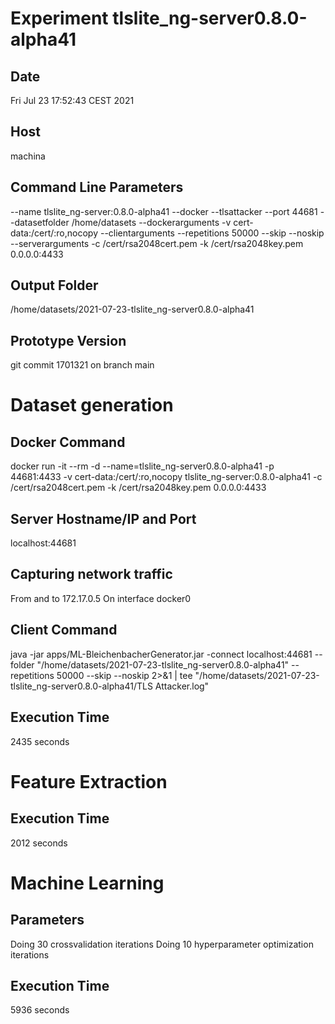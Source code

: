 # Experiment tlslite_ng-server0.8.0-alpha41
## Date
Fri Jul 23 17:52:43 CEST 2021
## Host
machina
## Command Line Parameters
--name tlslite_ng-server:0.8.0-alpha41 --docker --tlsattacker --port 44681 --datasetfolder /home/datasets --dockerarguments -v cert-data:/cert/:ro,nocopy --clientarguments --repetitions 50000 --skip --noskip --serverarguments -c /cert/rsa2048cert.pem -k /cert/rsa2048key.pem 0.0.0.0:4433
## Output Folder
/home/datasets/2021-07-23-tlslite_ng-server0.8.0-alpha41
## Prototype Version
git commit 1701321
on branch main

# Dataset generation
## Docker Command
docker run -it --rm -d --name=tlslite_ng-server0.8.0-alpha41 -p 44681:4433 -v cert-data:/cert/:ro,nocopy tlslite_ng-server:0.8.0-alpha41 -c /cert/rsa2048cert.pem -k /cert/rsa2048key.pem 0.0.0.0:4433
## Server Hostname/IP and Port
localhost:44681
## Capturing network traffic
From and to 172.17.0.5
On interface docker0
## Client Command
java -jar apps/ML-BleichenbacherGenerator.jar -connect localhost:44681 --folder "/home/datasets/2021-07-23-tlslite_ng-server0.8.0-alpha41" --repetitions 50000 --skip --noskip 2>&1 | tee "/home/datasets/2021-07-23-tlslite_ng-server0.8.0-alpha41/TLS Attacker.log"
## Execution Time
2435 seconds
# Feature Extraction
## Execution Time
2012 seconds
# Machine Learning
## Parameters
Doing 30 crossvalidation iterations
Doing 10 hyperparameter optimization iterations
## Execution Time
5936 seconds

